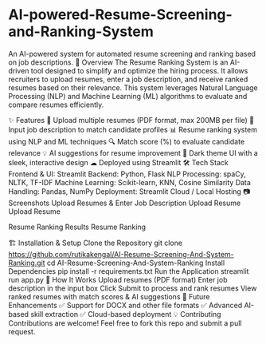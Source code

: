 # AI-powered-Resume-Screening-and-Ranking-System
An AI-powered system for automated resume screening and ranking based on job descriptions.
📌 Overview
The Resume Ranking System is an AI-driven tool designed to simplify and optimize the hiring process. It allows recruiters to upload resumes, enter a job description, and receive ranked resumes based on their relevance. This system leverages Natural Language Processing (NLP) and Machine Learning (ML) algorithms to evaluate and compare resumes efficiently.

✨ Features
📂 Upload multiple resumes (PDF format, max 200MB per file)
📝 Input job description to match candidate profiles
📊 Resume ranking system using NLP and ML techniques
🔍 Match score (%) to evaluate candidate relevance
💡 AI suggestions for resume improvement
🎨 Dark theme UI with a sleek, interactive design
☁ Deployed using Streamlit
🛠️ Tech Stack
Frontend & UI: Streamlit
Backend: Python, Flask
NLP Processing: spaCy, NLTK, TF-IDF
Machine Learning: Scikit-learn, KNN, Cosine Similarity
Data Handling: Pandas, NumPy
Deployment: Streamlit Cloud / Local Hosting
📷 Screenshots
Upload Resumes & Enter Job Description
Upload Resume Upload Resume

Resume Ranking Results
Resume Ranking

🏗️ Installation & Setup
Clone the Repository
git clone https://github.com/rutikakengal/AI-Resume-Screening-And-System-Ranking.git
cd AI-Resume-Screening-And-System-Ranking
Install Dependencies
pip install -r requirements.txt
Run the Application
streamlit run app.py
🎯 How It Works
Upload resumes (PDF format)
Enter job description in the input box
Click Submit to process and rank resumes
View ranked resumes with match scores & AI suggestions
📌 Future Enhancements
✅ Support for DOCX and other file formats
✅ Advanced AI-based skill extraction
✅ Cloud-based deployment
💡 Contributing
Contributions are welcome! Feel free to fork this repo and submit a pull request.
